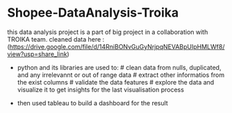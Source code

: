 # Shopee-DataAnalysis-Troika
this data analysis project is a part of big project in a collaboration with TROIKA team.
cleaned data here : (https://drive.google.com/file/d/14RniBONvGuGyNrjpqNEVABpUIpHMLWf8/view?usp=share_link)
- python and its libraries are used to:
                                        # clean data from nulls, duplicated, and any irrelevannt or out of range data
                                        # extract other informatios from the exist columns
                                        # validate the data features
                                        # explore the data and visualize it to get insights for the last visualisation process
                                        
- then used tableau to build a dashboard for the result
